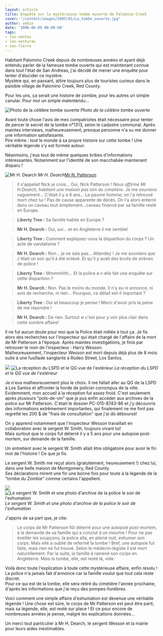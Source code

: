 ```yaml
---
layout: article
title: Enquête sur la mystérieuse tombe ouverte de Palomino Creek
cover: "/content/images/2005/01/La_tombe_ouverte.jpg"
author: vekin
date: '2006-06-09 00:00:00'
tags:
- los-santos
- las-venturas
- san-fierro
---
```


Habitant Palomino Creek depuis de nombreuses années et ayant déjà entendu parler de la fameuse tombe ouverte qui est maintenant connue dans tout l'état de San Andreas, j'ai décidé de mener une enquête pour tenter d'élucider ce mystère.  
Mystère qui, en passant, attire toujours plus de touristes curieux dans le paisible village de Palomino Creek, Red County.

Pour les uns, ça serait une histoire de zombie, pour les autres un simple canular. Pour moi un simple malentendu...

![Photo de la célèbre tombe ouverte](/content/images/2005/01/La_tombe_ouverte.jpg)
_Photo de la célèbre tombe ouverte_

Avant toute chose l'avis de mes compatriotes était nécessaire pour tenter de percer le secret de la tombe n°1313, selon le cadastre communal. Après maintes interviews, malheureusement, presque personne n'a su me donner une information satisfaisante.  
Pire même : tout le monde à sa propre histoire sur cette tombe ! Une véritable légende s'y est formée autour.

Néanmoins, j'eus tout de même quelques bribes d'informations intéressantes. Notamment sur l'identité de son macchabée maintenant disparu !

![Mr H. Dearch](/content/images/2005/01/Mr_H__Dearch.jpg)
_Mr H. Dearch_[Mr N. Patterson](/content/images/2005/01/Mr_Nick_Patterson.jpg)

> Il s'appelait Nick je crois... Oui, Nick Patterson ! _Nous affirme Mr H.Dearch, habitant une maison pas loin du cimetière._ Je me souviens vaguement... C'était il y a 6 ans... Le pauvre homme; on l'a retrouvé mort chez lui ! Pas de cause apparente de décès. On l'a alors enterré dans un caveau tout simplement...caveau financé par sa famille resté en Europe.

> **Liberty Tree&nbsp;:** Sa famille habite en Europe ?

> **Mr H. Dearch :** Oui, oui... et en Angleterre il me semble!

> **Liberty Tree&nbsp;:** Comment expliquez-vous la disparition du corps ? Un acte de vandalisme ?

> **Mr H. Dearch :** Non... je ne sais pas... Attendez ! Je me souviens que c'était un soir qu'il à été enlevé. Et qu'il y avait des bruits de sirènes de police !

> **Liberty Tree&nbsp;:** Mmmmhhh... Et la police a-t-elle fait une enquête sur cette disparition ?

> **Mr H. Dearch :** Non. Pas le moins du monde. Il n'y eu ni annonce, ni avis de recherche, ni rien... Pourquoi, ce détail est-il important ?

> **Liberty Tree&nbsp;:** Oui et beaucoup je pense ! Merci d'avoir pris la peine de me répondre !

> **Mr H. Dearch :** De rien. Surtout si c'est pour y voir plus clair dans cette sombre affaire!

Il ne fut aucun doute pour moi que la Police était mêlée à tout ça. Je fis alors des recherches sur l'inspecteur qui était chargé de l'affaire de la mort de Mr Patterson à l'époque. Après maintes investigations, je finis par retrouver le nom de l'inspecteur : Harry Wesson.  
Malheureusement, l'inspecteur Wesson est mort depuis déjà plus de 8 mois suite à une fusillade sanglante à Rodeo Street, Los Santos.

![](/content/images/2005/01/La_reception_du_LSPD.jpg)
![La réception du LSPD et le QG vue de l'extérieur](/content/images/2005/01/LSPD_HQ.jpg)
_La réception du LSPD et le QG vue de l'extérieur_

Je n'eus malheureusement plus le choix. Il me fallait aller au QG de la LSPD à Los Santos et affronter la horde de policier corrompus de la ville. Evidemment, mon accueil à la réception fut assez froid. C'est seulement après plusieurs "pots-de-vin" que je pus enfin accéder aux archives de la police sur Mr Patterson. C'était le dossier PC-015-8743-86 et j'y découvris des informations extrêmement importantes, qui finalement ne me font pas regretté les 200 $ de "frais de consultation" que j'ai dû déboursé!

On y apprend notamment que l'inspecteur Wesson travaillait en collaboration avec le sergent W. Smith, toujours vivant lui!  
Mais surtout que le corps fut déterré il y a 5 ans pour une autopsie post-mortem, sur demande de la famille.

Un entretient avec le sergent W. Smith allait être obligatoire pour avoir le fin mot de l'histoire ! Ce que je fis.

Le sergent&nbsp;W. Smith&nbsp;me reçut alors (gratuitement, heureusement !) chez lui, dans une belle maison de Montgomery, Red County.  
Ses déclarations mirent une fin une bonne fois pour toute à la légende de la "tombe du Zombie" comme certains l'appellent.

![](/content/images/2005/01/Sergent_W__Smith.jpg)
![Le sergent W. Smith et une photo d'archive de la police le soir de l'exhumation](/content/images/2005/01/Image_d__archive_de_la_police.jpg)
_Le sergent W. Smith et une photo d'archive de la police le soir de l'exhumation_

J'appris de sa part que, je cite:

> Le corps de Mr Patterson fût déterré pour une autopsie post-mortem, à la demande de sa famille qui a conclut à un meurtre ! Pour ne pas éveiller les soupçons, la police alla, en pleine nuit, exhumer son corps. Mais elle a oublié de refermé la tombe ! Bref, une autopsie fut faite, mais rien ne fut trouvé. Selon le médecin-légiste il est mort naturellement. Par la suite, la famille à ramené son corps en Angleterre. Mais la tombe, elle, est resté là, vide.

Voilà donc toute l'explication à toute cette mystérieuse affaire, enfin résolu ! La police n'a jamais fait d'annonce car la famille voulut que tout cela reste discret.  
Pour ce qui est de la tombe, elle sera retiré du cimetière l'année prochaine, d'après les informations que j'ai reçu des pompes-funèbres.

Voici comment une simple affaire d'exhumation est devenue une véritable légende ! Une chose est sûre, le corps de Mr Patterson est peut être parti, mais sa légende, elle, est resté sur place ! Et ce pour encore de nombreuses années je pense, malgré les explications données...

Un merci tout particulier à Mr H. Dearch, le sergent Wesson et la mairie pour leurs aides inestimables.

<!--kg-card-end: markdown-->

